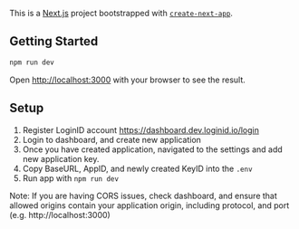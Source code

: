 This is a [Next.js](https://nextjs.org/) project bootstrapped with [`create-next-app`](https://github.com/vercel/next.js/tree/canary/packages/create-next-app).

## Getting Started

```bash
npm run dev
```

Open [http://localhost:3000](http://localhost:3000) with your browser to see the result.

## Setup

1. Register LoginID account https://dashboard.dev.loginid.io/login
2. Login to dashboard, and create new application
3. Once you have created application, navigated to the settings and add new application key.
4. Copy BaseURL, AppID, and newly created KeyID into the `.env`
5. Run app with `npm run dev`

Note: If you are having CORS issues, check dashboard, and ensure that allowed origins contain your application origin, including protocol, and port (e.g. http://localhost:3000)
